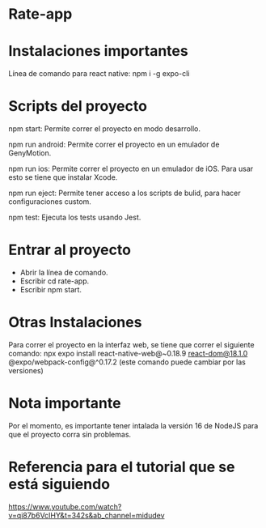 # Rate-app

# Instalaciones importantes

Línea de comando para react native: npm i -g expo-cli

# Scripts del proyecto

npm start: Permite correr el proyecto en modo desarrollo.

npm run android: Permite correr el proyecto en un emulador de GenyMotion.

npm run ios: Permite correr el proyecto en un emulador de iOS. Para usar esto se tiene que instalar Xcode.

npm run eject: Permite tener acceso a los scripts de bulid, para hacer configuraciones custom.

npm test: Ejecuta los tests usando Jest.

# Entrar al proyecto

- Abrir la línea de comando.
- Escribir cd rate-app.
- Escribir npm start.

# Otras Instalaciones

Para correr el proyecto en la interfaz web, se tiene que correr el siguiente comando: npx expo install react-native-web@~0.18.9 react-dom@18.1.0 @expo/webpack-config@^0.17.2 (este comando puede cambiar por las versiones)

# Nota importante

Por el momento, es importante tener intalada la versión 16 de NodeJS para que el proyecto corra sin problemas.

# Referencia para el tutorial que se está siguiendo

https://www.youtube.com/watch?v=qi87b6VcIHY&t=342s&ab_channel=midudev
